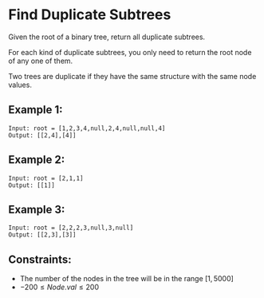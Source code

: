 # Find Duplicate Subtrees

Given the root of a binary tree, return all duplicate subtrees.

For each kind of duplicate subtrees, you only need to return the root node  
of any one of them.

Two trees are duplicate if they have the same structure with the same node  
values.

 

## Example 1:

    Input: root = [1,2,3,4,null,2,4,null,null,4]
    Output: [[2,4],[4]]

## Example 2:

    Input: root = [2,1,1]
    Output: [[1]]

## Example 3:

    Input: root = [2,2,2,3,null,3,null]
    Output: [[2,3],[3]]

 

## Constraints:

* The number of the nodes in the tree will be in the range $[1, 5000]$
* $-200 \le Node.val \le 200$

